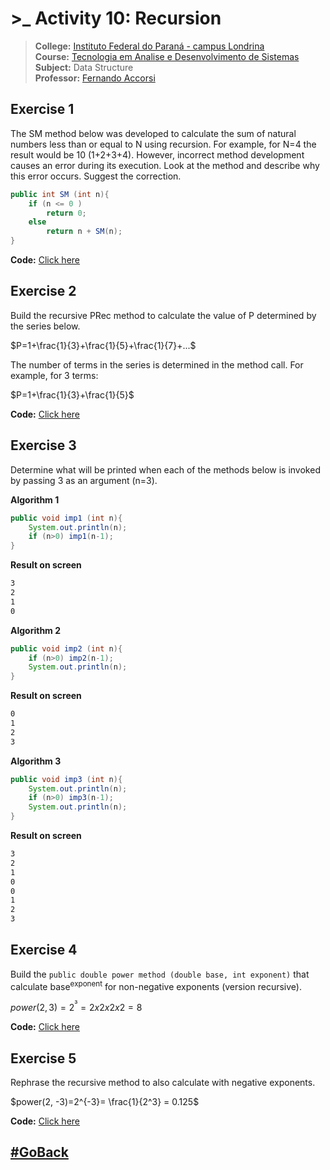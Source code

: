 # >\_ Activity 10: Recursion

> **College:** [Instituto Federal do Paraná - campus Londrina](https://londrina.ifpr.edu.br) \
> **Course:** [Tecnologia em Analise e Desenvolvimento de Sistemas](https://londrina.ifpr.edu.br/tecnologia-em-analise-e-desenvolvimento-de-sistemas/componentes-curriculares/) \
> **Subject:** Data Structure \
> **Professor:** [Fernando Accorsi](https://www.linkedin.com/in/fernando-accorsi-b6252823/)

## Exercise 1

The SM method below was developed to calculate the sum of natural numbers less than or equal to N using recursion. For example, for N=4 the result would be 10 (1+2+3+4). However, incorrect method development causes an error during its execution. Look at the method and describe why this error occurs. Suggest the correction.

```java
public int SM (int n){
    if (n <= 0 )
        return 0;
    else
        return n + SM(n);
}
```

**Code:** [Click here](https://github.com/devweslen/data-structure-java/blob/main/Stack/Recursion/Exercise1/src/main/java/br/edu/ifpr/exercise1/Main.java)

## Exercise 2

Build the recursive PRec method to calculate the value of P determined by the series below.

$P=1+\frac{1}{3}+\frac{1}{5}+\frac{1}{7}+...$

The number of terms in the series is determined in the method call. For example, for 3 terms:

$P=1+\frac{1}{3}+\frac{1}{5}$

**Code:** [Click here](https://github.com/devweslen/data-structure-java/blob/main/Stack/Recursion/Exercise2/src/main/java/br/edu/ifpr/exercise2/Main.java)

## Exercise 3

Determine what will be printed when each of the methods below is invoked by passing 3 as an argument (n=3).

**Algorithm 1**

```java
public void imp1 (int n){
    System.out.println(n);
    if (n>0) imp1(n-1);
}
```

**Result on screen**

```bash
3
2
1
0
```

**Algorithm 2**

```java
public void imp2 (int n){
    if (n>0) imp2(n-1);
    System.out.println(n);
}
```

**Result on screen**

```bash
0
1
2
3
```

**Algorithm 3**

```java
public void imp3 (int n){
    System.out.println(n);
    if (n>0) imp3(n-1);
    System.out.println(n);
}
```

**Result on screen**

```bash
3
2
1
0
0
1
2
3
```

## Exercise 4

Build the `public double power method (double base, int exponent)` that calculate base<sup>exponent</sup> for non-negative exponents (version recursive).

$power(2, 3)=2^³ = 2x2x2x2 = 8$

**Code:** [Click here](https://github.com/devweslen/data-structure-java/blob/main/Stack/Recursion/Exercise4/src/main/java/Main.java)

## Exercise 5

Rephrase the recursive method to also calculate with negative exponents.

$power(2, -3)=2^{-3}= \frac{1}{2^3} = 0.125$

**Code:** [Click here](https://github.com/devweslen/data-structure-java/blob/main/Stack/Recursion/Exercise5/src/main/java/Main.java)

## **[#GoBack](https://github.com/devweslen/data-structure-java)**
